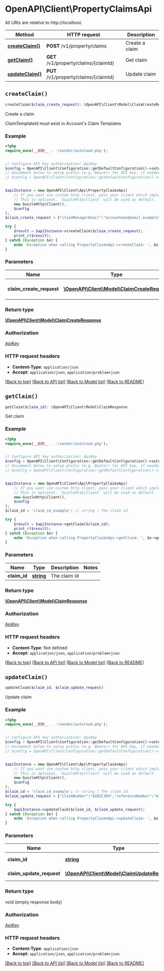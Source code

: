 # OpenAPI\Client\PropertyClaimsApi

All URIs are relative to http://localhost.

Method | HTTP request | Description
------------- | ------------- | -------------
[**createClaim()**](PropertyClaimsApi.md#createClaim) | **POST** /v1/property/claims | Create a claim
[**getClaim()**](PropertyClaimsApi.md#getClaim) | **GET** /v1/property/claims/{claimId} | Get claim
[**updateClaim()**](PropertyClaimsApi.md#updateClaim) | **PUT** /v1/property/claims/{claimId} | Update claim


## `createClaim()`

```php
createClaim($claim_create_request): \OpenAPI\Client\Model\ClaimCreateResponse
```

Create a claim

ClaimTemplateId must exist in Account's Claim Templates

### Example

```php
<?php
require_once(__DIR__ . '/vendor/autoload.php');


// Configure API key authorization: ApiKey
$config = OpenAPI\Client\Configuration::getDefaultConfiguration()->setApiKey('x-api-key', 'YOUR_API_KEY');
// Uncomment below to setup prefix (e.g. Bearer) for API key, if needed
// $config = OpenAPI\Client\Configuration::getDefaultConfiguration()->setApiKeyPrefix('x-api-key', 'Bearer');


$apiInstance = new OpenAPI\Client\Api\PropertyClaimsApi(
    // If you want use custom http client, pass your client which implements `GuzzleHttp\ClientInterface`.
    // This is optional, `GuzzleHttp\Client` will be used as default.
    new GuzzleHttp\Client(),
    $config
);
$claim_create_request = {"claimManagerEmail":"accountman@email.example","claimNumber":"A1B2C3D4","claimTemplateId":"4965bfc7-6121-4642-98d7-4b8d5f758197","loss":{"firstNoticeOfLoss":"2001-01-01T00:00:00","lossDate":"2001-01-01T00:00:00","lossDescription":"Lorem ipsum dolor sit amet, consectetur adipiscing elit","peril":{"causeOfLoss":{"explanation":"Excepteur sint occaecat cupidatat non proident","templateId":"166bd393-00f6-4778-8305-46c907dc5a5a"},"templateId":"213c72b8-79b1-4f59-915d-f0ec1678c45f"},"potentialSubrogation":{"explanation":"Ut enim ad minima veniam, quis nostrum exercitationem ullam"}},"name":"Example Claim Submission","policy":{"coverages":[{"applyDepreciation":true,"deductible":{"minimum":500,"percentage":50,"type":"PercentageOfCoveredValuePlusMinimum"},"depreciationIsRecoverable":false,"reserve":50,"id":"0142c86c-5bd9-4c98-bbd5-8095172217af","name":"Primary coverage","perItemLimit":50,"perOccurrenceLimit":250,"type":"PrimaryCoverage"},{"applyDepreciation":true,"deductible":{"minimum":5000,"percentage":null,"type":"SingleValue"},"depreciationIsRecoverable":true,"parentCoverageId":"0142c86c-5bd9-4c98-bbd5-8095172217af","reserve":999,"id":"26d7ba23-0806-4236-937b-e30b1362539f","name":"Generic Subcoverage","perItemLimit":75,"perOccurrenceLimit":0,"type":"Subcoverage"},{"parentCoverageId":"26d7ba23-0806-4236-937b-e30b1362539f","id":"00652498-0246-40af-9516-04641c435254","name":"Sublimit restriction","perItemLimit":2.5,"perOccurrenceLimit":1,"type":"Sublimit"}],"applyDeductibleAcrossAllCoverages":false,"beneficiaryStakeholderIds":["0b7aac53-2851-46e5-8e5b-473940be80a7"],"brokerStakeholderId":"536864e6-59af-4607-9fac-d4ca623e7603","country":"US","currency":"USD","deductible":{"minimum":500000,"percentage":null,"type":"SingleValue"},"effectiveDate":"2001-01-01T00:00:00","expirationDate":"2001-12-31T00:00:00","inceptionDate":"2001-01-01T00:00:00","insuredStakeholderIds":["0b7aac53-2851-46e5-8e5b-473940be80a7"],"insurerStakeholderId":"55409716-6534-403b-b568-3cf05f41983e","mortgages":[{"id":"4d3152cb-3a09-4726-9d21-2696217df59a","loanNumber":"A1B2C3D4","mortgageeStakeholderId":"0b7aac53-2851-46e5-8e5b-473940be80a7","mortgagorStakeholderId":"55409716-6534-403b-b568-3cf05f41983e"}],"onsiteContactStakeholderId":"0b7aac53-2851-46e5-8e5b-473940be80a7","policyTemplateId":"213c72b8-79b1-4f59-915d-f0ec1678c45f","policyNumber":"A1B2C3D4","policyOwnerStakeholderId":"0b7aac53-2851-46e5-8e5b-473940be80a7","riskAddress":{"city":"Springfield","country":"US","dependentLocality":"","postalCode":"55555","region":"OK","street":"123 Maine St","street2":"c/o Morty","street3":"Apt 321"}},"referenceNumber":"A1B2C3D4","stakeholders":[{"addresses":[{"city":"Springfield","country":"US","dependentLocality":"","postalCode":"55555","region":"OK","street":"123 Maine St","street2":"c/o Morty","street3":"Apt 321","type":"Home"}],"companyStakeholderId":null,"email":"insured@email.example","name":"Example Insured","phoneNumbers":[{"number":"212-555-0151","type":"Home"}],"taxId":"A1B2C3D4","title":"Prof.","id":"0b7aac53-2851-46e5-8e5b-473940be80a7","type":"AdHocIndividual"},{"addresses":[{"city":"Springfield","country":"US","dependentLocality":null,"postalCode":"55555","region":"OK","street":"987 Big Business Ln","street2":null,"street3":null,"type":"Work"}],"email":"insurancecompany@email.example","name":"Insurance Company","phoneNumbers":[{"number":"212-555-0199","type":"Work"}],"taxId":"A1B2C3D4","id":"55409716-6534-403b-b568-3cf05f41983e","type":"AdHocCompany"}]}; // \OpenAPI\Client\Model\ClaimCreateRequest | The claim create request

try {
    $result = $apiInstance->createClaim($claim_create_request);
    print_r($result);
} catch (Exception $e) {
    echo 'Exception when calling PropertyClaimsApi->createClaim: ', $e->getMessage(), PHP_EOL;
}
```

### Parameters

Name | Type | Description  | Notes
------------- | ------------- | ------------- | -------------
 **claim_create_request** | [**\OpenAPI\Client\Model\ClaimCreateRequest**](../Model/ClaimCreateRequest.md)| The claim create request |

### Return type

[**\OpenAPI\Client\Model\ClaimCreateResponse**](../Model/ClaimCreateResponse.md)

### Authorization

[ApiKey](../../README.md#ApiKey)

### HTTP request headers

- **Content-Type**: `application/json`
- **Accept**: `application/json`, `application/problem+json`

[[Back to top]](#) [[Back to API list]](../../README.md#endpoints)
[[Back to Model list]](../../README.md#models)
[[Back to README]](../../README.md)

## `getClaim()`

```php
getClaim($claim_id): \OpenAPI\Client\Model\ClaimResponse
```

Get claim

### Example

```php
<?php
require_once(__DIR__ . '/vendor/autoload.php');


// Configure API key authorization: ApiKey
$config = OpenAPI\Client\Configuration::getDefaultConfiguration()->setApiKey('x-api-key', 'YOUR_API_KEY');
// Uncomment below to setup prefix (e.g. Bearer) for API key, if needed
// $config = OpenAPI\Client\Configuration::getDefaultConfiguration()->setApiKeyPrefix('x-api-key', 'Bearer');


$apiInstance = new OpenAPI\Client\Api\PropertyClaimsApi(
    // If you want use custom http client, pass your client which implements `GuzzleHttp\ClientInterface`.
    // This is optional, `GuzzleHttp\Client` will be used as default.
    new GuzzleHttp\Client(),
    $config
);
$claim_id = 'claim_id_example'; // string | The claim id

try {
    $result = $apiInstance->getClaim($claim_id);
    print_r($result);
} catch (Exception $e) {
    echo 'Exception when calling PropertyClaimsApi->getClaim: ', $e->getMessage(), PHP_EOL;
}
```

### Parameters

Name | Type | Description  | Notes
------------- | ------------- | ------------- | -------------
 **claim_id** | [**string**](../Model/.md)| The claim id |

### Return type

[**\OpenAPI\Client\Model\ClaimResponse**](../Model/ClaimResponse.md)

### Authorization

[ApiKey](../../README.md#ApiKey)

### HTTP request headers

- **Content-Type**: Not defined
- **Accept**: `application/json`, `application/problem+json`

[[Back to top]](#) [[Back to API list]](../../README.md#endpoints)
[[Back to Model list]](../../README.md#models)
[[Back to README]](../../README.md)

## `updateClaim()`

```php
updateClaim($claim_id, $claim_update_request)
```

Update claim

### Example

```php
<?php
require_once(__DIR__ . '/vendor/autoload.php');


// Configure API key authorization: ApiKey
$config = OpenAPI\Client\Configuration::getDefaultConfiguration()->setApiKey('x-api-key', 'YOUR_API_KEY');
// Uncomment below to setup prefix (e.g. Bearer) for API key, if needed
// $config = OpenAPI\Client\Configuration::getDefaultConfiguration()->setApiKeyPrefix('x-api-key', 'Bearer');


$apiInstance = new OpenAPI\Client\Api\PropertyClaimsApi(
    // If you want use custom http client, pass your client which implements `GuzzleHttp\ClientInterface`.
    // This is optional, `GuzzleHttp\Client` will be used as default.
    new GuzzleHttp\Client(),
    $config
);
$claim_id = 'claim_id_example'; // string | The claim id
$claim_update_request = {"claimNumber":"A1B2C3D4","referenceNumber":"A1B2C3D4"}; // \OpenAPI\Client\Model\ClaimUpdateRequest | The update request

try {
    $apiInstance->updateClaim($claim_id, $claim_update_request);
} catch (Exception $e) {
    echo 'Exception when calling PropertyClaimsApi->updateClaim: ', $e->getMessage(), PHP_EOL;
}
```

### Parameters

Name | Type | Description  | Notes
------------- | ------------- | ------------- | -------------
 **claim_id** | [**string**](../Model/.md)| The claim id |
 **claim_update_request** | [**\OpenAPI\Client\Model\ClaimUpdateRequest**](../Model/ClaimUpdateRequest.md)| The update request |

### Return type

void (empty response body)

### Authorization

[ApiKey](../../README.md#ApiKey)

### HTTP request headers

- **Content-Type**: `application/json`
- **Accept**: `application/json`, `application/problem+json`

[[Back to top]](#) [[Back to API list]](../../README.md#endpoints)
[[Back to Model list]](../../README.md#models)
[[Back to README]](../../README.md)
